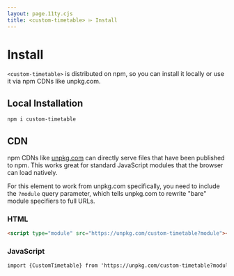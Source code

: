 ```yaml
---
layout: page.11ty.cjs
title: <custom-timetable> ⌲ Install
---
```


# Install

`<custom-timetable>` is distributed on npm, so you can install it locally or use it via npm CDNs like unpkg.com.

## Local Installation

```bash
npm i custom-timetable
```

## CDN

npm CDNs like [unpkg.com]() can directly serve files that have been published to npm. This works great for standard JavaScript modules that the browser can load natively.

For this element to work from unpkg.com specifically, you need to include the `?module` query parameter, which tells unpkg.com to rewrite "bare" module specifiers to full URLs.

### HTML

```html
<script type="module" src="https://unpkg.com/custom-timetable?module"></script>
```

### JavaScript

```html
import {CustomTimetable} from 'https://unpkg.com/custom-timetable?module';
```

